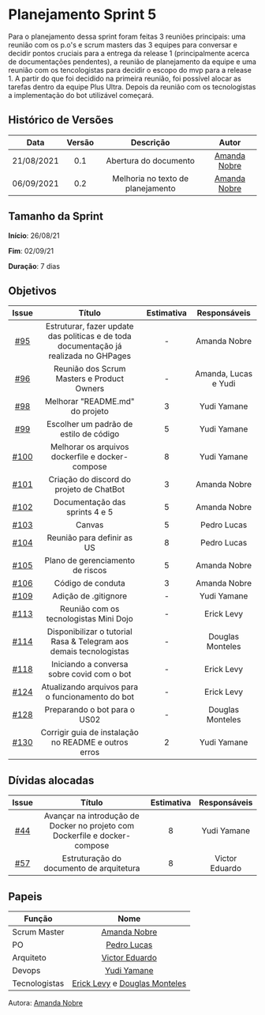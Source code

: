 # Planejamento Sprint 5

Para o planejamento dessa sprint foram feitas 3 reuniões principais: uma reunião com os p.o's e scrum masters das 3 equipes para conversar e decidir pontos cruciais para a entrega da release 1 (principalmente acerca de documentações pendentes), a reunião de planejamento da equipe e uma reunião com os tencologistas para decidir o escopo do mvp para a release 1. A partir do que foi decidido na primeira reunião, foi possível alocar as tarefas dentro da equipe Plus Ultra. Depois da reunião com os tecnologistas a implementação do bot utilizável começará.

## Histórico de Versões

| Data       | Versão | Descrição                      | Autor             |
| :--------: | :----: | :----------:                   | :---------------: |
| 21/08/2021 |  0.1   | Abertura do documento | [Amanda Nobre](https://github.com/AmandaNbr)|
| 06/09/2021 |  0.2   | Melhoria no texto de planejamento | [Amanda Nobre](https://github.com/AmandaNbr)|

## Tamanho da Sprint

**Início**: 26/08/21

**Fim**: 02/09/21

**Duração**: 7 dias

## Objetivos

| Issue |            Título            |      Estimativa     |        Responsáveis         | 
|:-----:|:----------------------------:|:-------------------:|:---------------------------:|
| [#95](https://github.com/fga-eps-mds/2021-1-Bot/issues/95) | Estruturar, fazer update das politicas e de toda documentação já realizada no GHPages | - | Amanda Nobre |
| [#96](https://github.com/fga-eps-mds/2021-1-Bot/issues/96) | Reunião dos Scrum Masters e Product Owners | - | Amanda, Lucas e Yudi |
| [#98](https://github.com/fga-eps-mds/2021-1-Bot/issues/98) | Melhorar "README.md" do projeto | 3 | Yudi Yamane |
| [#99](https://github.com/fga-eps-mds/2021-1-Bot/issues/99) | Escolher um padrão de estilo de código | 5 | Yudi Yamane |
| [#100](https://github.com/fga-eps-mds/2021-1-Bot/issues/100) | Melhorar os arquivos dockerfile e docker-compose | 8 | Yudi Yamane |
| [#101](https://github.com/fga-eps-mds/2021-1-Bot/issues/101) | Criação do discord do projeto de ChatBot | 3 | Amanda Nobre |
| [#102](https://github.com/fga-eps-mds/2021-1-Bot/issues/102) | Documentação das sprints 4 e 5 | 5 | Amanda Nobre |
| [#103](https://github.com/fga-eps-mds/2021-1-Bot/issues/103) | Canvas | 5 | Pedro Lucas |
| [#104](https://github.com/fga-eps-mds/2021-1-Bot/issues/104) | Reunião para definir as US | 8 | Pedro Lucas |
| [#105](https://github.com/fga-eps-mds/2021-1-Bot/issues/105) | Plano de gerenciamento de riscos | 5 | Amanda Nobre |
| [#106](https://github.com/fga-eps-mds/2021-1-Bot/issues/106) | Código de conduta | 3 | Amanda Nobre |
| [#109](https://github.com/fga-eps-mds/2021-1-Bot/issues/109) | Adição de .gitignore | - | Yudi Yamane |
| [#113](https://github.com/fga-eps-mds/2021-1-Bot/issues/113) | Reunião com os tecnologistas Mini Dojo | - | Erick Levy |
| [#114](https://github.com/fga-eps-mds/2021-1-Bot/issues/114) | Disponibilizar o tutorial Rasa & Telegram aos demais tecnologistas | - | Douglas Monteles |
| [#118](https://github.com/fga-eps-mds/2021-1-Bot/issues/118) | Iniciando a conversa sobre covid com o bot | - | Erick Levy |
| [#124](https://github.com/fga-eps-mds/2021-1-Bot/issues/124) | Atualizando arquivos para o funcionamento do bot | - | Erick Levy |
| [#128](https://github.com/fga-eps-mds/2021-1-Bot/issues/128) | Preparando o bot para o US02 | - | Douglas Monteles |
| [#130](https://github.com/fga-eps-mds/2021-1-Bot/issues/130) | Corrigir guia de instalação no README e outros erros | 2 | Yudi Yamane |

## Dívidas alocadas
| Issue |            Título            |      Estimativa     |        Responsáveis         | 
|:-----:|:----------------------------:|:-------------------:|:---------------------------:|
| [#44](https://github.com/fga-eps-mds/2021-1-Bot/issues/44) | Avançar na introdução de Docker no projeto com Dockerfile e docker-compose | 8 | Yudi Yamane |
| [#57](https://github.com/fga-eps-mds/2021-1-Bot/issues/57) | Estruturação do documento de arquitetura | 8 | Victor Eduardo |

## Papeis

|      Função      |            Nome            |
|------------------|:--------------------------:|
| Scrum Master | [Amanda Nobre](https://github.com/AmandaNbr) |
| PO | [Pedro Lucas](https://github.com/PedroLSF) |
| Arquiteto | [Victor Eduardo](https://github.com/victorear05) |
| Devops | [Yudi Yamane](https://github.com/yudi-azvd) |
| Tecnologistas | [Erick Levy](https://github.com/Ericklevy) e [Douglas Monteles](https://github.com/DouglasMonteles) |

Autora: [Amanda Nobre](https://github.com/AmandaNbr)
